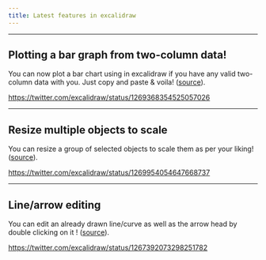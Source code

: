 ```yaml
---
title: Latest features in excalidraw
---
```


---

## Plotting a bar graph from two-column data!

You can now plot a bar chart using in excalidraw if you have any valid two-column data with you. Just copy and paste & voila! ([source](https://twitter.com/excalidraw/status/1269368354525057026)).

https://twitter.com/excalidraw/status/1269368354525057026

---

## Resize multiple objects to scale

You can resize a group of selected objects to scale them as per your liking! ([source](https://twitter.com/excalidraw/status/1269954054647668737)).

https://twitter.com/excalidraw/status/1269954054647668737

---

## Line/arrow editing

You can edit an already drawn line/curve as well as the arrow head by double clicking on it ! ([source](https://twitter.com/excalidraw/status/1269954054647668737)).

https://twitter.com/excalidraw/status/1267392073298251782
